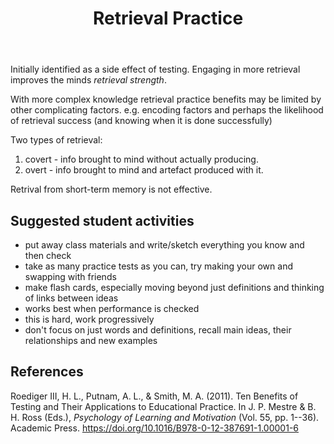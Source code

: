 ﻿---
backlinks:
- title: Spaced practice (aka Distributed Practice)
  url: /memex/sense/Learning/spaced-practice.html
- title: Effective learning strategies
  url: /memex/sense/Learning/effective-learning-strategies.html
title: Retrieval Practice
---
Initially identified as a side effect of testing. Engaging in more retrieval improves the minds _retrieval strength_.

With more complex knowledge retrieval practice benefits may be limited by other complicating factors. e.g. encoding factors and perhaps the likelihood of retrieval success (and knowing when it is done successfully)

Two types of retrieval:

1. covert - info brought to mind without actually producing.
2. overt - info brought to mind and artefact produced with it.

Retrival from short-term memory is not effective.

## Suggested student activities

- put away class materials and write/sketch everything you know and then check
- take as many practice tests as you can, try making your own and swapping with friends
- make flash cards, especially moving beyond just definitions and thinking of links between ideas
- works best when performance is checked
- this is hard, work progressively 
- don't focus on just words and definitions, recall main ideas, their relationships and new examples

## References

Roediger III, H. L., Putnam, A. L., & Smith, M. A. (2011). Ten Benefits of Testing and Their Applications to Educational Practice. In J. P. Mestre & B. H. Ross (Eds.), *Psychology of Learning and Motivation* (Vol. 55, pp. 1--36). Academic Press. <https://doi.org/10.1016/B978-0-12-387691-1.00001-6>